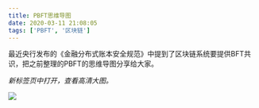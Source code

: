 ```yaml
---
title: PBFT思维导图
date: 2020-03-11 21:08:05
tags: ['PBFT', '区块链']
---
```


最近央行发布的《金融分布式账本安全规范》中提到了区块链系统要提供BFT共识，把之前整理的PBFT的思维导图分享给大家。

*新标签页中打开，查看高清大图。*

![](http://img.lessisbetter.site/PBFT-xmind.svg)

